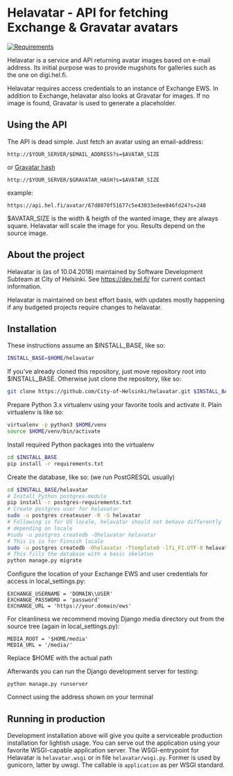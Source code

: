 Helavatar - API for fetching Exchange & Gravatar avatars
========================================================
[![Requirements](https://requires.io/github/City-of-Helsinki/helavatar/requirements.svg?branch=master)](https://requires.io/github/City-of-Helsinki/helavatar/requirements/?branch=master)


Helavatar is a service and API returning avatar images based on e-mail
address. Its initial purpose was to provide mugshots for galleries such as
the one on digi.hel.fi.

Helavatar requires access credentials to an instance of Exchange EWS. In
addition to Exchange, helavatar also looks at Gravatar for images. If no
image is found, Gravatar is used to generate a placeholder.

Using the API
-------------
The API is dead simple. Just fetch an avatar using an email-address:
```
http://$YOUR_SERVER/$EMAIL_ADDRESS?s=$AVATAR_SIZE
```
or [Gravatar hash](https://fi.gravatar.com/site/implement/hash/)
```
http://$YOUR_SERVER/$GRAVATAR_HASH?s=$AVATAR_SIZE
```
example:
```
https://api.hel.fi/avatar/67d8070f51677c5e43033edee846fd24?s=240
```

$AVATAR_SIZE is the width & heigth of the wanted image, they are always
square. Helavatar will scale the image for you. Results depend on the
source image.

About the project
-----------------
Helavatar is (as of 10.04.2018) maintained by Software Development Subteam
at City of Helsinki. See https://dev.hel.fi/ for current contact information.

Helavatar is maintained on best effort basis, with updates mostly happening
if any budgeted projects require changes to helavatar.

Installation
------------

These instructions assume an $INSTALL_BASE, like so:
```bash
INSTALL_BASE=$HOME/helavatar
```
If you've already cloned this repository, just move repository root into
$INSTALL_BASE. Otherwise just clone the repository, like so:
```bash
git clone https://github.com/City-of-Helsinki/helavatar.git $INSTALL_BASE
```
Prepare Python 3.x virtualenv using your favorite tools and activate it. Plain virtualenv is like so:
```bash
virtualenv -p python3 $HOME/venv
source $HOME/venv/bin/activate
```
Install required Python packages into the virtualenv
```bash
cd $INSTALL_BASE
pip install -r requirements.txt
```
Create the database, like so: (we run PostGRESQL usually)
```bash
cd $INSTALL_BASE/helavatar
# Install Python postgres-module
pip install -r postgres-requirements.txt
# Create postgres user for helavatar
sudo -u postgres createuser -R -S helavatar
# Following is for US locale, helavatar should not behave differently
# depending on locale
#sudo -u postgres createdb -Ohelavatar helavatar
# This is is for Finnish locale
sudo -u postgres createdb -Ohelavatar -Ttemplate0 -lfi_FI.UTF-8 helavatar
# This fills the database with a basic skeleton
python manage.py migrate
```
Configure the location of your Exchange EWS and user credentials for access
in local_settings.py:
```
EXCHANGE_USERNAME = 'DOMAIN\\USER'
EXCHANGE_PASSWORD = 'password'
EXCHANGE_URL = 'https://your.domain/ews'
```

For cleanliness we recommend moving Django media directory out from the
source tree (again in local_settings.py):
```
MEDIA_ROOT = '$HOME/media'
MEDIA_URL = '/media/'
```
Replace $HOME with the actual path

Afterwards you can run the Django development server for testing:
```
python manage.py runserver
```
Connect using the address shown on your terminal


Running in production
---------------------
Development installation above will give you quite a serviceable production
installation for lightish usage. You can serve out the application using your
favorite WSGI-capable application server. The WSGI-entrypoint for Helavatar
is ```helavatar.wsgi``` or in file ```helavatar/wsgi.py```. Former is
used by gunicorn, latter by uwsgi. The callable is ```application``` as per
WSGI standard.
